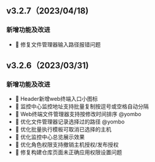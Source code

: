 ## v3.2.7（2023/04/18)

### 新增功能及改进
- 🐞 修复文件管理器输入路径报错问题

## v3.2.6（2023/03/31)

### 新增功能及改进
- 🌟 Header新增web终端入口小图标
- 🌟 监控中心监控地址支持批量复制按逗号或空格自动分隔
- 🌟 Web终端文件管理器支持按修改时间排序 @yombo
- 🔧 优化文件管理器记录选择过的路径 @yombo
- 🔧 优化批量执行模板可取消已选择的主机
- 🔧 优化监控中心总览展示效果
- 🔧 优化角色权限支持撤销主机授权/发布授权
- 🐞 修复构建仓库页面未正确应用权限设置问题


